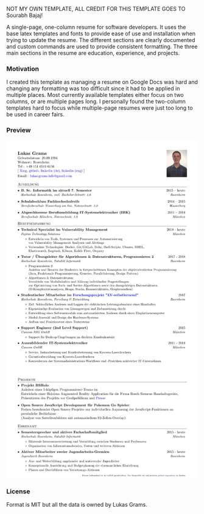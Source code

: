 NOT MY OWN TEMPLATE, ALL CREDIT FOR THIS TEMPLATE GOES TO Sourabh Bajaj!

A single-page, one-column resume for software developers. It uses the base latex templates and fonts to provide ease of use and installation when trying to update the resume. The different sections are clearly documented and custom commands are used to provide consistent formatting. The three main sections in the resume are education, experience, and projects.

### Motivation

I created this template as managing a resume on Google Docs was hard and changing any formatting was too difficult since it had to be applied in multiple places. Most currently available templates either focus on two columns, or are multiple pages long. I personally found the two-column templates hard to focus while multiple-page resumes were just too long to be used in career fairs.

### Preview
![Resume Screenshot 1](/resume_preview_1.jpg)  
![Resume Screenshot 2](/resume_preview_2.jpg)

### License
Format is MIT but all the data is owned by Lukas Grams.
